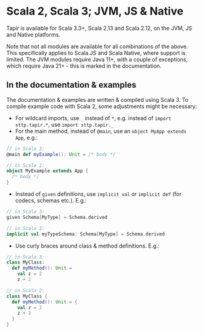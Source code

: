 # Scala 2, Scala 3; JVM, JS & Native

Tapir is available for Scala 3.3+, Scala 2.13 and Scala 2.12, on the JVM, JS and Native platforms. 

Note that not all  modules are available for all combinations of the above. This specifically applies to Scala.JS and 
Scala Native, where support is limited. The JVM modules require Java 11+, with a couple of exceptions, which require 
Java 21+ - this is marked in the documentation.

## In the documentation & examples

The documentation & examples are written & compiled using Scala 3. To compile example code with Scala 2, some 
adjustments might be necessary:

* For wildcard imports, use `_` instead of `*`, e.g. instead of `import sttp.tapir.*`, use `import sttp.tapir._`
* For the main method, instead of `@main`, use an `object MyApp extends App`, e.g.:

```scala
// in Scala 3:
@main def myExample(): Unit = /* body */

// in Scala 2:
object MyExample extends App {
  /* body */
}
```

* Instead of `given` definitions, use `implicit val` or `implicit def` (for codecs, schemas etc.). E.g.:

```scala
// in Scala 3:
given Schema[MyType] = Schema.derived

// in Scala 2:
implicit val myTypeSchema: Schema[MyType] = Schema.derived
```

* Use curly braces around class & method definitions. E.g.:

```scala
// in Scala 3:
class MyClass:
  def myMethod(): Unit =
    val z = 2
    z + 2

// in Scala 2:
class MyClass {
  def myMethod(): Unit = {
    val z = 2
    z + 2
  }
}
```
